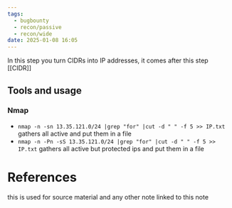 ```yaml
---
tags:
  - bugbounty
  - recon/passive
  - recon/wide
date: 2025-01-08 16:05
---
```

In this step you turn CIDRs into IP addresses, it comes after this step [[CIDR]]

## Tools and usage
### Nmap
- `nmap -n -sn 13.35.121.0/24 |grep "for" |cut -d " " -f 5 >> IP.txt` gathers all active and put them in a file
- `nmap -n -Pn -sS 13.35.121.0/24 |grep "for" |cut -d " " -f 5 >> IP.txt` gathers all active but protected ips and put them in a file






# References
this is used for source material and any other note linked to this note
